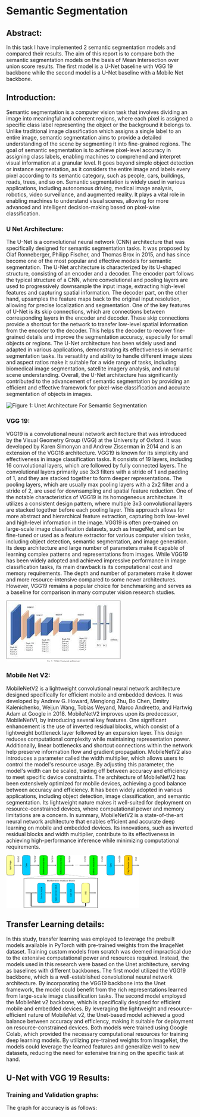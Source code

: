 # Semantic Segmentation
## Abstract:
In this task I have implemented 2 semantic segmentation models and compared their results. The aim of this report is to compare both the semantic segmentation models on the basis of Mean Intersection over union score results. The first model is a U-Net baseline with VGG 19 backbone while the second model is a U-Net baseline with a Mobile Net backbone.
## Introduction:
	
  Semantic segmentation is a computer vision task that involves dividing an image into meaningful and coherent regions, where each pixel is assigned a specific class label representing the object or the background it belongs to. Unlike traditional image classification which assigns a single label to an entire image, semantic segmentation aims to provide a detailed understanding of the scene by segmenting it into fine-grained regions.
The goal of semantic segmentation is to achieve pixel-level accuracy in assigning class labels, enabling machines to comprehend and interpret visual information at a granular level. It goes beyond simple object detection or instance segmentation, as it considers the entire image and labels every pixel according to its semantic category, such as people, cars, buildings, roads, trees, and so on.
Semantic segmentation is widely used in various applications, including autonomous driving, medical image analysis, robotics, video surveillance, and augmented reality. It plays a vital role in enabling machines to understand visual scenes, allowing for more advanced and intelligent decision-making based on pixel-wise classification.
### U Net Architecture:

The U-Net is a convolutional neural network (CNN) architecture that was specifically designed for semantic segmentation tasks. It was proposed by Olaf Ronneberger, Philipp Fischer, and Thomas Brox in 2015, and has since become one of the most popular and effective models for semantic segmentation.
The U-Net architecture is characterized by its U-shaped structure, consisting of an encoder and a decoder. The encoder part follows the typical structure of a CNN, where convolutional and pooling layers are used to progressively downsample the input image, extracting high-level features and capturing spatial information. The decoder part, on the other hand, upsamples the feature maps back to the original input resolution, allowing for precise localization and segmentation.
One of the key features of U-Net is its skip connections, which are connections between corresponding layers in the encoder and decoder. These skip connections provide a shortcut for the network to transfer low-level spatial information from the encoder to the decoder. This helps the decoder to recover fine-grained details and improve the segmentation accuracy, especially for small objects or regions.
The U-Net architecture has been widely used and adapted in various applications, demonstrating its effectiveness in semantic segmentation tasks. Its versatility and ability to handle different image sizes and aspect ratios make it suitable for a wide range of tasks, including biomedical image segmentation, satellite imagery analysis, and natural scene understanding.
Overall, the U-Net architecture has significantly contributed to the advancement of semantic segmentation by providing an efficient and effective framework for pixel-wise classification and accurate segmentation of objects in images.

![Figure 1: Unet Architecture For Semantic Segmentation](https://miro.medium.com/v2/resize:fit:1400/1*f7YOaE4TWubwaFF7Z1fzNw.png)

### VGG 19:

VGG19 is a convolutional neural network architecture that was introduced by the Visual Geometry Group (VGG) at the University of Oxford. It was developed by Karen Simonyan and Andrew Zisserman in 2014 and is an extension of the VGG16 architecture.
VGG19 is known for its simplicity and effectiveness in image classification tasks. It consists of 19 layers, including 16 convolutional layers, which are followed by fully connected layers. The convolutional layers primarily use 3x3 filters with a stride of 1 and padding of 1, and they are stacked together to form deeper representations. The pooling layers, which are usually max pooling layers with a 2x2 filter and a stride of 2, are used for downsampling and spatial feature reduction.
One of the notable characteristics of VGG19 is its homogeneous architecture. It utilizes a consistent design pattern, where multiple 3x3 convolutional layers are stacked together before each pooling layer. This approach allows for more abstract and hierarchical feature extraction, capturing both low-level and high-level information in the image.
VGG19 is often pre-trained on large-scale image classification datasets, such as ImageNet, and can be fine-tuned or used as a feature extractor for various computer vision tasks, including object detection, semantic segmentation, and image generation. Its deep architecture and large number of parameters make it capable of learning complex patterns and representations from images.
While VGG19 has been widely adopted and achieved impressive performance in image classification tasks, its main drawback is its computational cost and memory requirements. The depth and number of parameters make it slower and more resource-intensive compared to some newer architectures. However, VGG19 remains a popular choice for benchmarking and serves as a baseline for comparison in many computer vision research studies.

![Figure: 2VGG 19 Architecture](https://github.com/abdulrehman1215/Computer-Vision-Assignment-3/blob/images/vgg19.jpeg)

### Mobile Net V2:

MobileNetV2 is a lightweight convolutional neural network architecture designed specifically for efficient mobile and embedded devices. It was developed by Andrew G. Howard, Menglong Zhu, Bo Chen, Dmitry Kalenichenko, Weijun Wang, Tobias Weyand, Marco Andreetto, and Hartwig Adam at Google in 2018.
MobileNetV2 improves upon its predecessor, MobileNetV1, by introducing several key features. One significant enhancement is the use of inverted residual blocks, which consist of a lightweight bottleneck layer followed by an expansion layer. This design reduces computational complexity while maintaining representation power. Additionally, linear bottlenecks and shortcut connections within the network help preserve information flow and gradient propagation.
MobileNetV2 also introduces a parameter called the width multiplier, which allows users to control the model's resource usage. By adjusting this parameter, the model's width can be scaled, trading off between accuracy and efficiency to meet specific device constraints.
The architecture of MobileNetV2 has been extensively optimized for mobile devices, achieving a good balance between accuracy and efficiency. It has been widely adopted in various applications, including object detection, image classification, and semantic segmentation. Its lightweight nature makes it well-suited for deployment on resource-constrained devices, where computational power and memory limitations are a concern.
In summary, MobileNetV2 is a state-of-the-art neural network architecture that enables efficient and accurate deep learning on mobile and embedded devices. Its innovations, such as inverted residual blocks and width multiplier, contribute to its effectiveness in achieving high-performance inference while minimizing computational requirements.

![Figure 3: Mobile Net V2 Architecture](https://github.com/abdulrehman1215/Computer-Vision-Assignment-3/blob/images/mobilenet%20v2.png)

## Transfer Learning details:

In this study, transfer learning was employed to leverage the prebuilt models available in PyTorch with pre-trained weights from the ImageNet dataset. Training custom models from scratch was deemed impractical due to the extensive computational power and resources required. Instead, the models used in this research were based on the Unet architecture, serving as baselines with different backbones.
The first model utilized the VGG19 backbone, which is a well-established convolutional neural network architecture. By incorporating the VGG19 backbone into the Unet framework, the model could benefit from the rich representations learned from large-scale image classification tasks.
The second model employed the MobileNet v2 backbone, which is specifically designed for efficient mobile and embedded devices. By leveraging the lightweight and resource-efficient nature of MobileNet v2, the Unet-based model achieved a good balance between accuracy and efficiency, making it suitable for deployment on resource-constrained devices.
Both models were trained using Google Colab, which provided the necessary computational resources for training deep learning models. By utilizing pre-trained weights from ImageNet, the models could leverage the learned features and generalize well to new datasets, reducing the need for extensive training on the specific task at hand.

## U-Net with VGG 19 Results:
### Training and Validation graphs:
The graph for accuracy is as follows:


